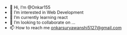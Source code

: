 - 👋 Hi, I’m @Onkar155
- 👀 I’m interested in Web Development 
- 🌱 I’m currently learning react
- 💞️ I’m looking to collaborate on ...
- 📫 How to reach me onkarsuryawanshi5127@gmail.com

<!---
Onkar155/Onkar155 is a ✨ special ✨ repository because its `README.md` (this file) appears on your GitHub profile.
You can click the Preview link to take a look at your changes.
--->
